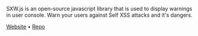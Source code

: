 SXW.js is an open-source javascript library that is used to display warnings in user console. Warn your users against Self XSS attacks and it's dangers.

[Website](https://sxw.js.org/) &bull; [Repo](https://github.com/sxwjs/sxwjs)
